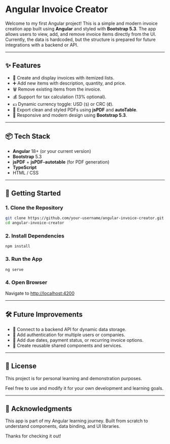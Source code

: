# Angular Invoice Creator

Welcome to my first Angular project! This is a simple and modern invoice creation app built using **Angular** and styled with **Bootstrap 5.3**. The app allows users to view, add, and remove invoice items directly from the UI. Currently, the data is hardcoded, but the structure is prepared for future integrations with a backend or API.

---

## ✨ Features

- 📄 Create and display invoices with itemized lists.
- ➕ Add new items with description, quantity, and price.
- 🗑️ Remove existing items from the invoice.
- 💰 Support for tax calculation (13% optional).
- 💵 Dynamic currency toggle: USD (`$`) or CRC (`₡`).
- 🧾 Export clean and styled PDFs using **jsPDF** and **autoTable**.
- 🎨 Responsive and modern design using **Bootstrap 5.3**.

---

## 📦 Tech Stack

- **Angular** 18+ (or your current version)
- **Bootstrap** 5.3
- **jsPDF** + **jsPDF-autotable** (for PDF generation)
- **TypeScript**
- HTML / CSS

---

## 🚀 Getting Started

### 1. Clone the Repository

```bash
git clone https://github.com/your-username/angular-invoice-creator.git
cd angular-invoice-creator
```

### 2. Install Dependencies

```
npm install
```

### 3. Run the App

```
ng serve
```

### 4. Open Browser

Navigate to [http://localhost:4200
](http://localhost:4200)

[
](http://localhost:4200)

---

## 🛠️ Future Improvements

- 🔗 Connect to a backend API for dynamic data storage.
- 👤 Add authentication for multiple users or companies.
- 📅 Add due dates, payment status, or recurring invoice options.
- 🧩 Create reusable shared components and services.

---

## 📃 License

This project is for personal learning and demonstration purposes.

Feel free to use and modify it for your own development and learning goals.

---

## 🙌 Acknowledgments

This app is part of my Angular learning journey. Built from scratch to understand components, data binding, and UI libraries.

Thanks for checking it out!

